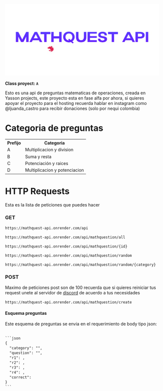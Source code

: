 <p align="center">
  <img src="./assets/nestjs.png">
</p>

**Class proyect: `A`**

Esto es una api de preguntas matematicas de operaciones, creada en Yasson projects, este proyecto esta en fase alfa por ahora, si quieres apoyar el proyecto para el hosting recuerda hablar en instagram como @ljuanda_castro para recibir donaciones (solo por nequi colombia)

# Categoria de preguntas
<table>
  <tr>
    <th>Prefijo</th>
    <th>Categoria</th>
  </tr>
  <tr>
    <td>A</td>
    <td>Multiplicacion y division</td>
  </tr>
  <tr>
    <td>B</td>
    <td>Suma y resta</td>
  </tr>
  <tr>
    <td>C</td>
    <td>Potenciación y raices</td>
  </tr>
  <tr>
    <td>D</td>
    <td>Multiplicacion y potenciacion</td>
  </tr>
</table>

# HTTP Requests
Esta es la lista de peticiones que puedes hacer

### GET
<pre><code>https://mathquest-api.onrender.com/api</code></pre>
<pre><code>https://mathquest-api.onrender.com/api/mathquestion/all</code></pre>
<pre><code>https://mathquest-api.onrender.com/api/mathquestion/{id}</code></pre>
<pre><code>https://mathquest-api.onrender.com/api/mathquestion/random</code></pre>
<pre><code>https://mathquest-api.onrender.com/api/mathquestion/random/{category}</code></pre>


### POST
Maximo de peticiones post son de 100 recuerda que si quieres reiniciar tus request unete al servidor de [discord](https://discord.gg/jDHbvhzPmQ) de acuerdo a tus necesidades
<pre><code>https://mathquest-api.onrender.com/api/mathquestion/create</code></pre>

#### Esquema preguntas
Este esquema de preguntas se envia en el requerimiento de body tipo json:
<pre>
<code>
```json
{
  "category": "",
  "question": "",
  "r1": ,
  "r2": ,
  "r3": ,
  "r4": ,
  "correct": 
}
```
</code>
</pre>

